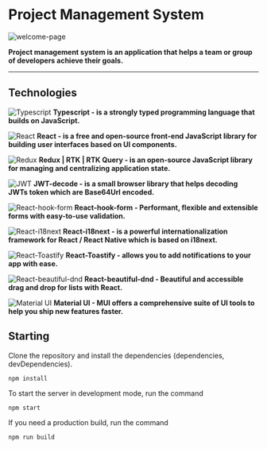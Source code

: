 # Project Management System

![welcome-page](https://user-images.githubusercontent.com/71071594/204758965-6c39f7f5-909a-4f98-a885-b09b57239f62.png)

**Project management system is an application that helps a team or group of developers achieve their goals.**

---

## Technologies

![Typescript](https://gleeful-arithmetic-daffb3.netlify.app/static/media/tech-2.960358fea2c6ad4c02f9336de99314de.svg) **Typescript - is a strongly typed programming language that builds on JavaScript.**

![React](https://gleeful-arithmetic-daffb3.netlify.app/static/media/tech-1.93c5687f654dee583704433080899738.svg) **React -  is a free and open-source front-end JavaScript library for building user interfaces based on UI components.**

![Redux](https://gleeful-arithmetic-daffb3.netlify.app/static/media/tech-3.f48e68b80f6af5dfc8a6785205fe0a8d.svg) **Redux | RTK | RTK Query - is an open-source JavaScript library for managing and centralizing application state.**

![JWT](https://gleeful-arithmetic-daffb3.netlify.app/static/media/tech-4.92f4abb36507ccc245e724aa4d20a3bd.svg) **JWT-decode - is a small browser library that helps decoding JWTs token which are Base64Url encoded.**

![React-hook-form](https://gleeful-arithmetic-daffb3.netlify.app/static/media/tech-5.1dfce6f2586f1550d0970a0ea99b9e28.svg) **React-hook-form - Performant, flexible and extensible forms with easy-to-use validation.**

![React-i18next](https://gleeful-arithmetic-daffb3.netlify.app/static/media/tech-6.fbe920dfe960f05cc4c62c881752de65.svg) **React-i18next - is a powerful internationalization framework for React / React Native which is based on i18next.** 

![React-Toastify](https://gleeful-arithmetic-daffb3.netlify.app/static/media/tech-7.5a9637bee5e27a4c9a961262ad055f5d.svg) **React-Toastify - allows you to add notifications to your app with ease.**

![React-beautiful-dnd](https://gleeful-arithmetic-daffb3.netlify.app/static/media/tech-8.7885c5b0985b39c127d2ca6e4931dc82.svg) **React-beautiful-dnd - Beautiful and accessible drag and drop for lists with React.**

![Material UI](https://gleeful-arithmetic-daffb3.netlify.app/static/media/tech-9.164dcfd2712b4554715ce4fc9111d5cf.svg) **Material UI - MUI offers a comprehensive suite of UI tools to help you ship new features faster.**

## Starting

Clone the repository and install the dependencies (dependencies, devDependencies).

`npm install`

To start the server in development mode, run the command

`npm start`

If you need a production build, run the command

`npm run build`